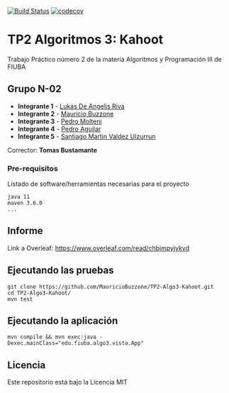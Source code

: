 [![Build Status](https://travis-ci.com/MauricioBuzzone/TP2-Algo3-Kahoot.svg?token=A9gGczBvi2TPurW9mEEG&branch=master)](https://travis-ci.com/github/MauricioBuzzone/TP2-Algo3-Kahoot) [![codecov](https://codecov.io/gh/MauricioBuzzone/TP2-Algo3-Kahoot/branch/master/graph/badge.svg?token=YGQK57TRE2)](https://codecov.io/gh/MauricioBuzzone/TP2-Algo3-Kahoot)




# TP2 Algoritmos 3: Kahoot

Trabajo Práctico número 2 de la materia Algoritmos y Programación III de FIUBA

## Grupo N-02

* **Integrante 1** - [Lukas De Angelis Riva](https://github.com/Lukas-De-Angelis-Riva)
* **Integrante 2** - [Mauricio Buzzone](https://github.com/MauricioBuzzone)
* **Integrante 3** - [Pedro Molteni](https://github.com/PedroMolteni)
* **Integrante 4** - [Pedro Aguilar](https://github.com/PedroAguilar98)
* **Integrante 5** - [Santiago Martin Valdez Ulzurrun](https://github.com/SantiValdezUlzurrun)

Corrector: **Tomas Bustamante**

### Pre-requisitos

Listado de software/herramientas necesarias para el proyecto

```
java 11
maven 3.6.0
...
```

## Informe
Link a Overleaf: https://www.overleaf.com/read/chbjmpyjykvd

## Ejecutando las pruebas
```
git clone https://github.com/MauricioBuzzone/TP2-Algo3-Kahoot.git
cd TP2-Algo3-Kahoot/
mvn test
```
## Ejecutando la aplicación
```
mvn compile && mvn exec:java -Dexec.mainClass="edu.fiuba.algo3.vista.App"
```
## Licencia

Este repositorio está bajo la Licencia MIT
